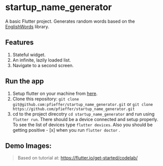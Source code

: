 # startup_name_generator

A basic Flutter project. Generates random words based on the [EnglishWords](https://pub.dartlang.org/packages/english_words) library.

## Features
1. Stateful widget.
2. An infinite, lazily loaded list.
3. Navigate to a second screen.

## Run the app

1. Setup flutter on your machine from
[here](https://flutter.io/).
2. Clone this repository: `git clone git@github.com:pfieffer/startup_name_generator.git` or `git clone https://github.com/pfieffer/startup_name_generator.git`
3. cd to the project direcotry `cd startup_name_generator` and run using `flutter run`. There should be a device connected and setup properly. To see the list of devices type `flutter devices`. Also you should be getting positive - [x] when you run `flutter doctor` .

## Demo Images:


> Based on tutorial at: https://flutter.io/get-started/codelab/




